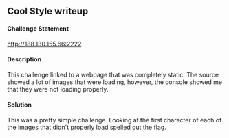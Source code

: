 ## Cool Style writeup

#### Challenge Statement

http://188.130.155.66:2222

#### Description

This challenge linked to a webpage that was completely static. The source showed a lot of images that were loading, however, the console showed me that they were not loading properly.

#### Solution

This was a pretty simple challenge.  Looking at the first character of each of the images that didn't properly load spelled out the flag.
